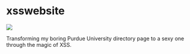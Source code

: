 # xsswebsite

![](http://i.imgur.com/kD6VhjW.png)

Transforming my boring Purdue University directory page to a sexy one through the magic of XSS.
